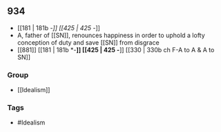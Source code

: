## 934
- [[181 | 181b -*]] [[425 | 425 -*]] 
- A, father of [[SN]], renounces happiness in order to uphold a lofty conception of duty and save [[SN]] from disgrace
- [[881]] [[181 | 181b *-**]] [[425 | 425 *-***]] [[330 | 330b ch F-A to A &amp; A to SN]] 


### Group
- [[Idealism]]

### Tags
- #Idealism

